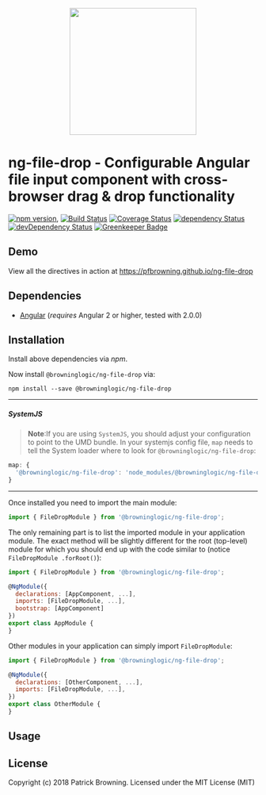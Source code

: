 <p align="center">
  <img height="256px" width="256px" style="text-align: center;" src="https://cdn.rawgit.com/pfbrowning/ng-file-drop/master/demo/src/assets/logo.svg">
</p>

# ng-file-drop - Configurable Angular file input component with cross-browser drag &amp; drop functionality

[![npm version](https://badge.fury.io/js/ng-file-drop.svg)](https://badge.fury.io/js/ng-file-drop),
[![Build Status](https://travis-ci.org/pfbrowning/ng-file-drop.svg?branch=master)](https://travis-ci.org/pfbrowning/ng-file-drop)
[![Coverage Status](https://coveralls.io/repos/github/pfbrowning/ng-file-drop/badge.svg?branch=master)](https://coveralls.io/github/pfbrowning/ng-file-drop?branch=master)
[![dependency Status](https://david-dm.org/pfbrowning/ng-file-drop/status.svg)](https://david-dm.org/pfbrowning/ng-file-drop)
[![devDependency Status](https://david-dm.org/pfbrowning/ng-file-drop/dev-status.svg?branch=master)](https://david-dm.org/pfbrowning/ng-file-drop#info=devDependencies)
[![Greenkeeper Badge](https://badges.greenkeeper.io/pfbrowning/ng-file-drop.svg)](https://greenkeeper.io/)

## Demo

View all the directives in action at https://pfbrowning.github.io/ng-file-drop

## Dependencies
* [Angular](https://angular.io) (*requires* Angular 2 or higher, tested with 2.0.0)

## Installation
Install above dependencies via *npm*. 

Now install `@browninglogic/ng-file-drop` via:
```shell
npm install --save @browninglogic/ng-file-drop
```

---
##### SystemJS
>**Note**:If you are using `SystemJS`, you should adjust your configuration to point to the UMD bundle.
In your systemjs config file, `map` needs to tell the System loader where to look for `@browninglogic/ng-file-drop`:
```js
map: {
  '@browninglogic/ng-file-drop': 'node_modules/@browninglogic/ng-file-drop/bundles/ng-file-drop.umd.js',
}
```
---

Once installed you need to import the main module:
```js
import { FileDropModule } from '@browninglogic/ng-file-drop';
```
The only remaining part is to list the imported module in your application module. The exact method will be slightly
different for the root (top-level) module for which you should end up with the code similar to (notice ` FileDropModule .forRoot()`):
```js
import { FileDropModule } from '@browninglogic/ng-file-drop';

@NgModule({
  declarations: [AppComponent, ...],
  imports: [FileDropModule, ...],  
  bootstrap: [AppComponent]
})
export class AppModule {
}
```

Other modules in your application can simply import ` FileDropModule `:

```js
import { FileDropModule } from '@browninglogic/ng-file-drop';

@NgModule({
  declarations: [OtherComponent, ...],
  imports: [FileDropModule, ...], 
})
export class OtherModule {
}
```

## Usage



## License

Copyright (c) 2018 Patrick Browning. Licensed under the MIT License (MIT)

